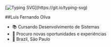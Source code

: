 [![Typing SVG](https://readme-typing-svg.demolab.com?font=Montserrat&weight=600&size=30&center=true&vCenter=true&pause=1000&color=6A99E9&width=1000&lines=Ol%C3%A1%2C+seja+bem-vindo(a)+ao+meu+perfil!)](https://git.io/typing-svg) 

##Luis Fernando Oliva
- 📚 Cursando Desenvolvimento de Sistemas
- 🧐 Procuro novas oportunidades e experiências
- 📌 Brazil, São Paulo
